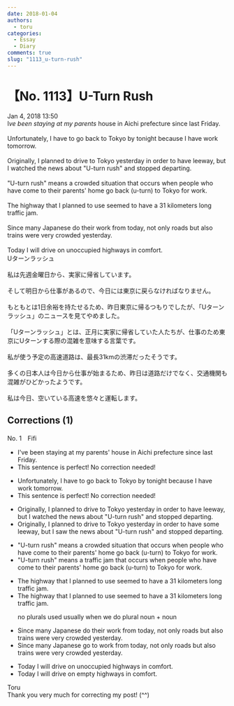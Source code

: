 ```yaml
---
date: 2018-01-04
authors:
  - toru
categories:
  - Essay
  - Diary
comments: true
slug: "1113_u-turn-rush"
---
```


# 【No. 1113】U-Turn Rush
<div class="date">Jan 4, 2018 13:50</div>
<div id="post"><div id="body_show_ori">
I<em>ve been staying at my parents</em> house in Aichi prefecture since last Friday.<br/><br/>Unfortunately, I have to go back to Tokyo by tonight because I have work tomorrow.<br/><br/>Originally, I planned to drive to Tokyo yesterday in order to have leeway, but I watched the news about "U-turn rush" and stopped departing.<br/><br/>"U-turn rush" means a crowded situation that occurs when people who have come to their parents' home go back (u-turn) to Tokyo for work.<br/><br/>The highway that I planned to use seemed to have a 31 kilometers long traffic jam.<br/><br/>Since many Japanese do their work from today, not only roads but also trains were very crowded yesterday.<br/><br/>Today I will drive on unoccupied highways in comfort.
</div></div>

<!-- more -->

<div id="post_ja"><div id="body_show_mo">
Uターンラッシュ<br/><br/>私は先週金曜日から、実家に帰省しています。<br/><br/>そして明日から仕事があるので、今日には東京に戻らなければなりません。<br/><br/>もともとは1日余裕を持たせるため、昨日東京に帰るつもりでしたが、「Uターンラッシュ」のニュースを見てやめました。<br/><br/>「Uターンラッシュ」とは、正月に実家に帰省していた人たちが、仕事のため東京にUターンする際の混雑を意味する言葉です。<br/><br/>私が使う予定の高速道路は、最長31kmの渋滞だったそうです。<br/><br/>多くの日本人は今日から仕事が始まるため、昨日は道路だけでなく、交通機関も混雑がひどかったようです。<br/><br/>私は今日、空いている高速を悠々と運転します。
</div></div>

## Corrections (1)
<div id="block"><div class="first_name"> No. 1　<span class="just_name">Fifi</span></div><div id="block2">
<ul class="correction_field">
<li class="incorrect">I've been staying at my parents' house in Aichi prefecture since last Friday.</li>
<li class="corrected perfect">This sentence is perfect! No correction needed!</li>
</ul>
<ul class="correction_field">
<li class="incorrect">Unfortunately, I have to go back to Tokyo by tonight because I have work tomorrow.</li>
<li class="corrected perfect">This sentence is perfect! No correction needed!</li>
</ul>
<ul class="correction_field">
<li class="incorrect">Originally, I planned to drive to Tokyo yesterday in order to have leeway, but I watched the news about "U-turn rush" and stopped departing.</li>
<li class="corrected correct">
Originally, I planned to drive to Tokyo yesterday in order to have <span class="f_red">some </span>leeway, but I <span class="f_blue">saw </span>the news about "U-turn rush" and stopped departing.
</li>
</ul>
<ul class="correction_field">
<li class="incorrect">"U-turn rush" means a crowded situation that occurs when people who have come to their parents' home go back (u-turn) to Tokyo for work.</li>
<li class="corrected correct">
"U-turn rush" means a <span class="f_blue">traffic jam</span> that occurs when people who have come to their parents' home go back (u-turn) to Tokyo for work.
</li>
</ul>
<ul class="correction_field">
<li class="incorrect">The highway that I planned to use seemed to have a 31 kilometers long traffic jam.</li>
<li class="corrected correct">
The highway that I planned to use seemed to have a 31 kilometer<span class="f_red"><span class="sline">s</span></span> long traffic jam.
<p class="correction_comment">no plurals used usually when we do plural noun + noun</p>
</li>
</ul>
<ul class="correction_field">
<li class="incorrect">Since many Japanese do their work from today, not only roads but also trains were very crowded yesterday.</li>
<li class="corrected correct">
Since many Japanese <span class="f_blue">go to </span>work from today, not only roads but also trains were very crowded yesterday.
</li>
</ul>
<ul class="correction_field">
<li class="incorrect">Today I will drive on unoccupied highways in comfort.</li>
<li class="corrected correct">
Today I will drive on <span class="f_blue">empty</span> highways in comfort.
</li>
</ul>
</div><div class="name"><span class="just_name">Toru</span><br>
Thank you very much for correcting my post! (^^)
</div>
</div>
